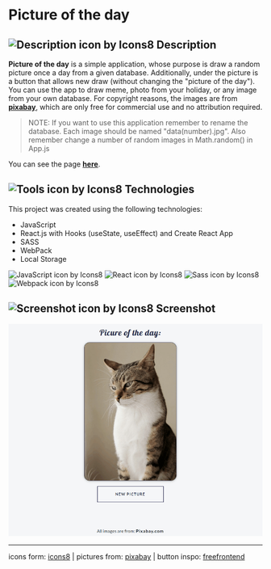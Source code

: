 # Picture of the day

## ![Description icon by Icons8](https://img.icons8.com/dusk/24/000000/document--v1.png) Description

**Picture of the day** is a simple application, whose purpose is draw a random picture once a day from a given database. Additionally, under the picture is a button that allows new draw (without changing the "picture of the day"). You can use the app to draw meme, photo from your holiday, or any image from your own database. For copyright reasons, the images are from **[pixabay](https://pixabay.com/)**, which are only free for commercial use and no attribution required.

> NOTE: If you want to use this application remember to rename the database. Each image should be named "data(number).jpg". Also remember change a number of random images in Math.random() in App.js

You can see the page **[here](https://majka521.github.io/Picture-of-the-day/)**.

## ![Tools icon by Icons8](https://img.icons8.com/external-icongeek26-linear-colour-icongeek26/24/000000/external-tools-plumbing-icongeek26-linear-colour-icongeek26.png) Technologies

This project was created using the following technologies:

- JavaScript
- React.js with Hooks (useState, useEffect) and Create React App
- SASS
- WebPack
- Local Storage

![JavaScript icon by Icons8](https://img.icons8.com/color/48/000000/javascript--v2.png)
![React icon by Icons8](https://img.icons8.com/color/48/000000/react-native.png)
![Sass icon by Icons8](https://img.icons8.com/color/48/000000/sass.png)
![Webpack icon by Icons8](https://img.icons8.com/color/48/000000/webpack.png)

## ![Screenshot icon by Icons8](https://img.icons8.com/dusk/24/000000/unsplash.png) Screenshot

![meme](/screenshots/cats.gif)

---

icons form: [icons8](https://icons8.com/) | pictures from: [pixabay](https://pixabay.com/) | button inspo: [freefrontend](https://freefrontend.com/css-buttons/)
